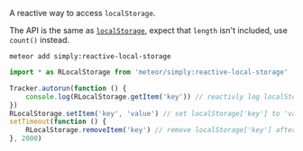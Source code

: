 A reactive way to access `localStorage`.

The API is the same as [`localStorage`](https://developer.mozilla.org/en-US/docs/Web/API/Storage), expect that `length` isn't included, use `count()` instead.

```
meteor add simply:reactive-local-storage
```

```javascript
import * as RLocalStorage from 'meteor/simply:reactive-local-storage'

Tracker.autorun(function () {
	console.log(RLocalStorage.getItem('key')) // reactivly log localStorage['key'] to the console.
})
RLocalStorage.setItem('key', 'value') // set localStorage['key'] to 'value'
setTimeout(function () {
	RLocalStorage.removeItem('key') // remove localStorage['key'] after 2 seconds.
}, 2000)
```
